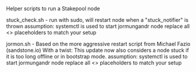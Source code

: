 Helper scripts to run a Stakepool node

stuck_check.sh - run with sudo, will restart node when a "stuck_notifier" is thrown
                 assumption: systemctl is used to start jormungandr node
                 replace all <> placeholders to match your setup
                 
                 

jormon.sh - Based on the more aggressive restart script from Michael Fazio (sandstone.io)
            With a twist: This update now also considers a node stuck if it is too long offline or in bootstrap mode.
            assumption: systemctl is used to start jormungandr node
            replace all <> placeholders to match your setup
